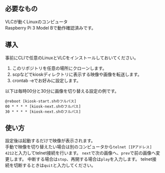 ## 必要なもの
VLCが動くLinuxのコンピュータ  
Raspberry Pi 3 Model Bで動作確認済みです。

## 導入
事前にCLIで任意のLinuxとVLCをインストールしておいてください。

1. このリポジトリを任意の場所にクローンします。
2. scpなどでkioskディレクトリに表示する映像や画像を転送します。
3. crontab -eでお好みに設定します。

以下は毎時00分と30分に画像を切り替える設定の例です。
```
@reboot [kiosk-start.shのフルパス]
00 * * * * [kiosk-next.shのフルパス]
30 * * * * [kiosk-next.shのフルパス]
```

## 使い方
設定後は起動するだけで映像が表示されます。  
手動で映像を切り替えたい場合は別のコンピュータから`telnet [IPアドレス] 4212`と入力してtelnet接続を行います。
`next`で次の画像へ、`prev`で前の画像へ変更します。
中断する場合は`stop`、再開する場合は`play`を入力します。
telnet接続を切断するときは`quit`と入力してください。